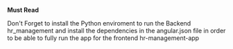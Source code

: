 ****Must Read****

Don't Forget to install the Python enviroment to run the Backend hr_management and install the dependencies in the angular.json file in order to be able to fully run the app for the frontend hr-management-app
